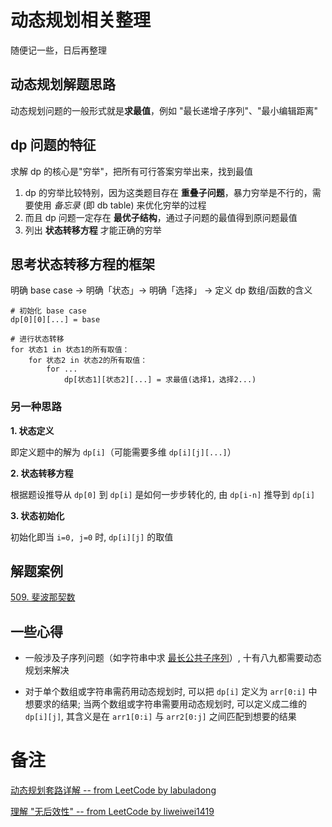 # 动态规划相关整理
随便记一些，日后再整理

## 动态规划解题思路
动态规划问题的一般形式就是**求最值**，例如 "最长递增子序列"、"最小编辑距离"

## dp 问题的特征
求解 dp 的核心是"穷举"，把所有可行答案穷举出来，找到最值

1. dp 的穷举比较特别，因为这类题目存在 **重叠子问题**，暴力穷举是不行的，需要使用 *备忘录* (即 db table) 来优化穷举的过程
2. 而且 dp 问题一定存在 **最优子结构**，通过子问题的最值得到原问题最值
3. 列出 **状态转移方程** 才能正确的穷举

## 思考状态转移方程的框架
明确 base case -> 明确「状态」-> 明确「选择」 -> 定义 dp 数组/函数的含义
```
# 初始化 base case
dp[0][0][...] = base

# 进行状态转移
for 状态1 in 状态1的所有取值：
    for 状态2 in 状态2的所有取值：
        for ...
            dp[状态1][状态2][...] = 求最值(选择1，选择2...)
```

### 另一种思路
**1. 状态定义**

即定义题中的解为 `dp[i]`（可能需要多维 `dp[i][j][...]`）

**2. 状态转移方程**

根据题设推导从 `dp[0]` 到 `dp[i]` 是如何一步步转化的, 由 `dp[i-n]` 推导到 `dp[i]`

**3. 状态初始化**

初始化即当 `i=0, j=0` 时, `dp[i][j]` 的取值

## 解题案例
[509. 斐波那契数](https://leetcode-cn.com/problems/fibonacci-number/)

## 一些心得
- 一般涉及子序列问题（如字符串中求 [最长公共子序列](https://leetcode.cn/problems/longest-common-subsequence/description/
)）, 十有八九都需要动态规划来解决

- 对于单个数组或字符串需药用动态规划时, 可以把 `dp[i]` 定义为 `arr[0:i]` 中想要求的结果;  当两个数组或字符串需要用动态规划时, 可以定义成二维的 `dp[i][j]`, 其含义是在 `arr1[0:i]` 与 `arr2[0:j]` 之间匹配到想要的结果



# 备注
[动态规划套路详解 -- from LeetCode by labuladong](https://leetcode-cn.com/problems/fibonacci-number/solution/dong-tai-gui-hua-tao-lu-xiang-jie-by-labuladong/)

[理解 "无后效性" -- from LeetCode by liweiwei1419](https://leetcode.cn/problems/maximum-subarray/solutions/9058/dong-tai-gui-hua-fen-zhi-fa-python-dai-ma-java-dai/)
